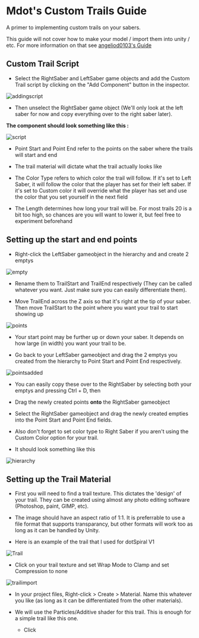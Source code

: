 # Mdot's Custom Trails Guide
A primer to implementing custom trails on your sabers.

This guide will not cover how to make your model / import them into unity / etc. For more information on that see [angeliod0103's Guide](https://bs.assistant.moe/Sabers/)

## Custom Trail Script

- Select the RightSaber and LeftSaber game objects and add the Custom Trail script by clicking on the "Add Component" button in the inspector.

![addingscript](Images/addingscript.jpg)

- Then unselect the RightSaber game object (We'll only look at the left saber for now and copy everything over to the right saber later).

**The component should look something like this :**

![script](Images/script.jpg)

- Point Start and Point End refer to the points on the saber where the trails will start and end

- The trail material will dictate what the trail actually looks like

- The Color Type refers to which color the trail will follow. If it's set to Left Saber, it will follow the color that the player has set for their left saber. If it's set to Custom color it will override what the player has set and use the color that you set yourself in the next field

- The Length determines how long your trail will be. For most trails 20 is a bit too high, so chances are you will want to lower it, but feel free to experiment beforehand

## Setting up the start and end points

- Right-click the LeftSaber gameobject in the hierarchy and and create 2 emptys

![empty](Images/empty.jpg)

- Rename them to TrailStart and TrailEnd respectively (They can be called whatever you want. Just make sure you can easily differentiate them).

- Move TrailEnd across the Z axis so that it's right at the tip of your saber. Then move TrailStart to the point where you want your trail to start showing up

![points](Images/points.jpg)

- Your start point may be further up or down your saber. It depends on how large (in width) you want your trail to be. 

- Go back to your LeftSaber gameobject and drag the 2 emptys you created from the hierarchy to Point Start and Point End respectively.

![pointsadded](Images/pointsadded.jpg)

- You can easily copy these over to the RightSaber by selecting both your emptys and pressing Ctrl + D, then 

- Drag the newly created points **onto** the RightSaber gameobject

- Select the RightSaber gameobject and drag the newly created empties into the Point Start and Point End fields.

- Also don't forget to set color type to Right Saber if you aren't using the Custom Color option for your trail.

- It should look something like this

![hierarchy](Images/hierarchy.jpg)

## Setting up the Trail Material

- First you will need to find a trail texture. This dictates the 'design' of your trail. They can be created using almost any photo editing software (Photoshop, paint, GIMP, etc). 

- The image should have an aspect ratio of 1:1. It is preferrable to use a file format that supports transparancy, but other formats will work too as long as it can be handled by Unity.

- Here is an example of the trail that I used for dotSpiral V1

![Trail](Images/Trail.png)

- Click on your trail texture and set Wrap Mode to Clamp and set Compression to none

![trailimport](Images/trailimport.jpg)

- In your project files, Right-click > Create > Material. Name this whatever you like (as long as it can be differentiated from the other materials).

- We will use the Particles/Additive shader for this trail. This is enough for a simple trail like this one. 
	- Click 





